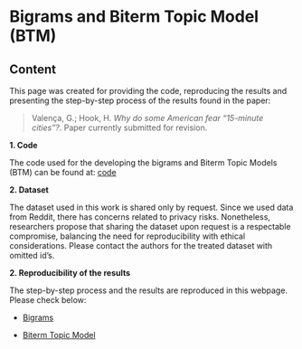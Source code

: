 Bigrams and Biterm Topic Model (BTM)
================

## Content

This page was created for providing the code, reproducing the results
and presenting the step-by-step process of the results found in the
paper:

> Valença, G.; Hook, H. *Why do some American fear “15-minute cities”?*.
> Paper currently submitted for revision.

**1. Code**

The code used for the developing the bigrams and Biterm Topic Models
(BTM) can be found at: [code](TopicModelling_bigram.R)

**2. Dataset**

The dataset used in this work is shared only by request. Since we used
data from Reddit, there has concerns related to privacy risks.
Nonetheless, researchers propose that sharing the dataset upon request
is a respectable compromise, balancing the need for reproducibility with
ethical considerations. Please contact the authors for the treated
dataset with omitted id’s.

**2. Reproducibility of the results**

The step-by-step process and the results are reproduced in this webpage.
Please check below:

- [Bigrams](bigram.Rmd)

- [Biterm Topic Model](BTM.Rmd)
